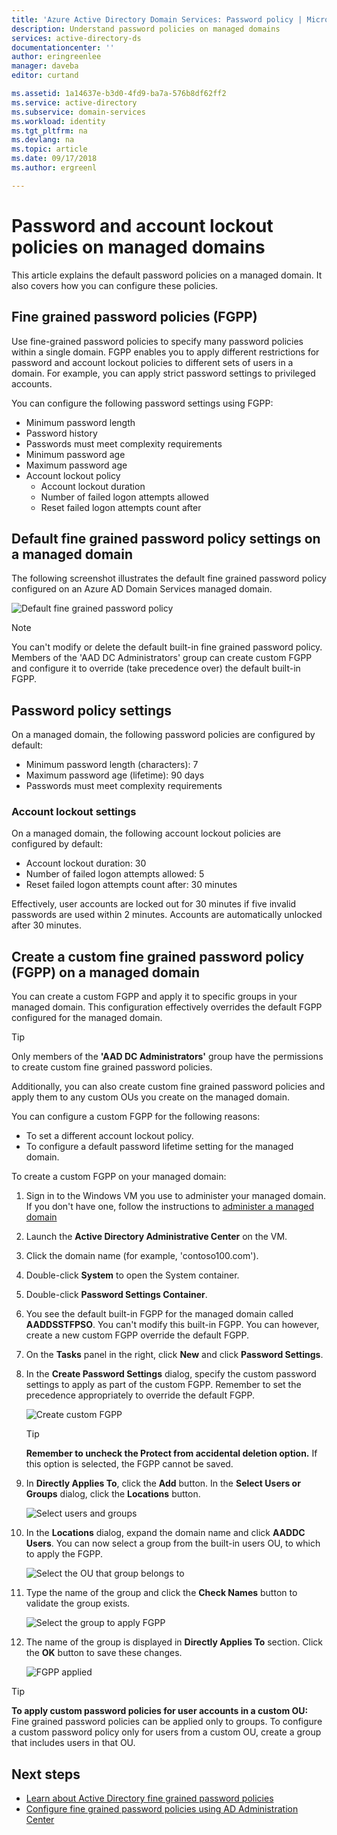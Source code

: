 ```yaml
---
title: 'Azure Active Directory Domain Services: Password policy | Microsoft Docs'
description: Understand password policies on managed domains
services: active-directory-ds
documentationcenter: ''
author: eringreenlee
manager: daveba
editor: curtand

ms.assetid: 1a14637e-b3d0-4fd9-ba7a-576b8df62ff2
ms.service: active-directory
ms.subservice: domain-services
ms.workload: identity
ms.tgt_pltfrm: na
ms.devlang: na
ms.topic: article
ms.date: 09/17/2018
ms.author: ergreenl

---
```

# Password and account lockout policies on managed domains
This article explains the default password policies on a managed domain. It also covers how you can configure these policies.

## Fine grained password policies (FGPP)
Use fine-grained password policies to specify many password policies within a single domain. FGPP enables you to apply different restrictions for password and account lockout policies to different sets of users in a domain. For example, you can apply strict password settings to privileged accounts.

You can configure the following password settings using FGPP:
* Minimum password length
* Password history
* Passwords must meet complexity requirements
* Minimum password age
* Maximum password age
* Account lockout policy
    * Account lockout duration
    * Number of failed logon attempts allowed
    * Reset failed logon attempts count after


## Default fine grained password policy settings on a managed domain
The following screenshot illustrates the default fine grained password policy configured on an Azure AD Domain Services managed domain.

![Default fine grained password policy](./media/how-to/default-fgpp.png)

> [!NOTE]
> You can't modify or delete the default built-in fine grained password policy. Members of the 'AAD DC Administrators' group can create custom FGPP and configure it to override (take precedence over) the default built-in FGPP.
>
>

## Password policy settings
On a managed domain, the following password policies are configured by default:
* Minimum password length (characters): 7
* Maximum password age (lifetime): 90 days
* Passwords must meet complexity requirements

### Account lockout settings
On a managed domain, the following account lockout policies are configured by default:
* Account lockout duration: 30
* Number of failed logon attempts allowed: 5
* Reset failed logon attempts count after: 30 minutes

Effectively, user accounts are locked out for 30 minutes if five invalid passwords are used within 2 minutes. Accounts are automatically unlocked after 30 minutes.


## Create a custom fine grained password policy (FGPP) on a managed domain
You can create a custom FGPP and apply it to specific groups in your managed domain. This configuration effectively overrides the default FGPP configured for the managed domain.

> [!TIP]
> Only members of the **'AAD DC Administrators'** group have the permissions to create custom fine grained password policies.
>
>

Additionally, you can also create custom fine grained password policies and apply them to any custom OUs you create on the managed domain.

You can configure a custom FGPP for the following reasons:
* To set a different account lockout policy.
* To configure a default password lifetime setting for the managed domain.

To create a custom FGPP on your managed domain:
1. Sign in to the Windows VM you use to administer your managed domain. If you don't have one, follow the instructions to [administer a managed domain](active-directory-ds-admin-guide-administer-domain.md)
2. Launch the **Active Directory Administrative Center** on the VM.
3. Click the domain name (for example, 'contoso100.com').
4. Double-click **System** to open the System container.
5. Double-click **Password Settings Container**.
6. You see the default built-in FGPP for the managed domain called **AADDSSTFPSO**. You can't modify this built-in FGPP. You can however, create a new custom FGPP override the default FGPP.
7. On the **Tasks** panel in the right, click **New** and click **Password Settings**.
8. In the **Create Password Settings** dialog, specify the custom password settings to apply as part of the custom FGPP. Remember to set the precedence appropriately to override the default FGPP.

   ![Create custom FGPP](./media/how-to/custom-fgpp.png)

   > [!TIP]
   > **Remember to uncheck the Protect from accidental deletion option.** If this option is selected, the FGPP cannot be saved.
   >
   >

9. In **Directly Applies To**, click the **Add** button. In the **Select Users or Groups** dialog, click the **Locations** button.

   ![Select users and groups](./media/how-to/fgpp-applies-to.png)

10. In the **Locations** dialog, expand the domain name and click **AADDC Users**. You can now select a group from the built-in users OU, to which to apply the FGPP.

    ![Select the OU that group belongs to](./media/how-to/fgpp-container.png)

11. Type the name of the group and click the **Check Names** button to validate the group exists.

    ![Select the group to apply FGPP](./media/how-to/fgpp-apply-group.png)

12. The name of the group is displayed in **Directly Applies To** section. Click the **OK** button to save these changes.

    ![FGPP applied](./media/how-to/fgpp-applied.png)

> [!TIP]
> **To apply custom password policies for user accounts in a custom OU:**
> Fine grained password policies can be applied only to groups. To configure a custom password policy only for users from a custom OU, create a group that includes users in that OU.
>
>

## Next steps
* [Learn about Active Directory fine grained password policies](/previous-versions/windows/it-pro/windows-server-2008-R2-and-2008/cc770394(v=ws.10))
* [Configure fine grained password policies using AD Administration Center](https://docs.microsoft.com/windows-server/identity/ad-ds/get-started/adac/introduction-to-active-directory-administrative-center-enhancements--level-100-#fine_grained_pswd_policy_mgmt)
